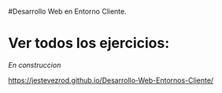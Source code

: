 #Desarrollo Web en Entorno Cliente.

# Ver todos los ejercicios: 

<em> En construccion</em>

 https://jestevezrod.github.io/Desarrollo-Web-Entornos-Cliente/
